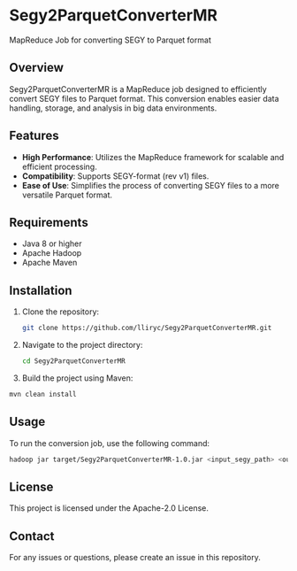 # Segy2ParquetConverterMR

MapReduce Job for converting SEGY to Parquet format

## Overview

Segy2ParquetConverterMR is a MapReduce job designed to efficiently convert SEGY files to Parquet format. This conversion enables easier data handling, storage, and analysis in big data environments.

## Features

- **High Performance**: Utilizes the MapReduce framework for scalable and efficient processing.
- **Compatibility**: Supports SEGY-format (rev v1) files.
- **Ease of Use**: Simplifies the process of converting SEGY files to a more versatile Parquet format.

## Requirements

- Java 8 or higher
- Apache Hadoop
- Apache Maven

## Installation

1. Clone the repository:
   ```bash
   git clone https://github.com/lliryc/Segy2ParquetConverterMR.git
   ```
2. Navigate to the project directory:
   ```bash
   cd Segy2ParquetConverterMR
   ```
3. Build the project using Maven:
  ```bash
  mvn clean install
  ```

## Usage

To run the conversion job, use the following command:
  ```bash
  hadoop jar target/Segy2ParquetConverterMR-1.0.jar <input_segy_path> <output_parquet_path>
  ```

## License

This project is licensed under the Apache-2.0 License.

## Contact

For any issues or questions, please create an issue in this repository.
